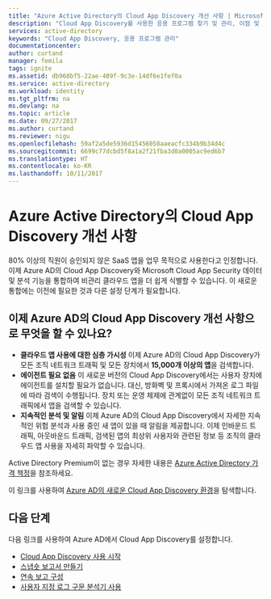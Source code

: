 ```yaml
---
title: "Azure Active Directory의 Cloud App Discovery 개선 사항 | Microsoft Docs"
description: "Cloud App Discovery를 사용한 응용 프로그램 찾기 및 관리, 이점 및 작동 방식에 대한 정보를 제공합니다."
services: active-directory
keywords: "Cloud App Discovery, 응용 프로그램 관리"
documentationcenter: 
author: curtand
manager: femila
tags: ignite
ms.assetid: db968bf5-22ae-489f-9c3e-14df6e1fef0a
ms.service: active-directory
ms.workload: identity
ms.tgt_pltfrm: na
ms.devlang: na
ms.topic: article
ms.date: 09/27/2017
ms.author: curtand
ms.reviewer: nigu
ms.openlocfilehash: 59af2a5de5936d15456058aaeacfc334b9b34d4c
ms.sourcegitcommit: 6699c77dcbd5f8a1a2f21fba3d0a0005ac9ed6b7
ms.translationtype: HT
ms.contentlocale: ko-KR
ms.lasthandoff: 10/11/2017
---
```

# <a name="cloud-app-discovery-enhancements-in-azure-active-directory"></a>Azure Active Directory의 Cloud App Discovery 개선 사항 
80% 이상의 직원이 승인되지 않은 SaaS 앱을 업무 목적으로 사용한다고 인정합니다. 이제 Azure AD의 Cloud App Discovery와 Microsoft Cloud App Security 데이터 및 분석 기능을 통합하여 비관리 클라우드 앱을 더 쉽게 식별할 수 있습니다. 이 새로운 통합에는 이전에 필요한 것과 다른 설정 단계가 필요합니다.

## <a name="what-can-i-do-now-with-the-improvements-to-cloud-app-discovery-in-azure-ad"></a>이제 Azure AD의 Cloud App Discovery 개선 사항으로 무엇을 할 수 있나요?

* **클라우드 앱 사용에 대한 심층 가시성** 이제 Azure AD의 Cloud App Discovery가 모든 조직 네트워크 트래픽 및 모든 장치에서 **15,000개 이상의 앱**을 검색합니다. 
* **에이전트 필요 없음** 이 새로운 버전의 Cloud App Discovery에서는 사용자 장치에 에이전트를 설치할 필요가 없습니다. 대신, 방화벽 및 프록시에서 가져온 로그 파일에 따라 검색이 수행됩니다. 장치 또는 운영 체제에 관계없이 모든 조직 네트워크 트래픽에서 앱을 검색할 수 있습니다.
* **지속적인 분석 및 알림** 이제 Azure AD의 Cloud App Discovery에서 자세한 지속적인 위험 분석과 사용 중인 새 앱이 있을 때 알림을 제공합니다. 이제 인바운드 트래픽, 아웃바운드 트래픽, 검색된 앱의 최상위 사용자와 관련된 정보 등 조직의 클라우드 앱 사용을 자세히 파악할 수 있습니다.

Active Directory Premium이 없는 경우 자세한 내용은 [Azure Active Directory 가격 책정](https://azure.microsoft.com/pricing/details/active-directory/)을 참조하세요.

이 링크를 사용하여 [Azure AD의 새로운 Cloud App Discovery 환경](https://portal.cloudappsecurity.com)을 탐색합니다.

## <a name="next-steps"></a>다음 단계
다음 링크를 사용하여 Azure AD에서 Cloud App Discovery를 설정합니다.

* [Cloud App Discovery 사용 시작](cloudappdiscovery-get-started.md)
* [스냅숏 보고서 만들기](cloudappdiscovery-set-up-snapshots.md)
* [연속 보고 구성](https://docs.microsoft.com/cloud-app-security/discovery-docker)
* [사용자 지정 로그 구문 분석기 사용](https://docs.microsoft.comcommit/cloud-app-security/custom-log-parser)